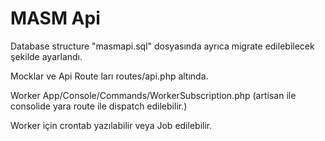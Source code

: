 # MASM Api

Database structure "masmapi.sql" dosyasında ayrıca migrate edilebilecek şekilde ayarlandı.

Mocklar ve Api Route ları routes/api.php altında.

Worker App/Console/Commands/WorkerSubscription.php (artisan ile consolide yara route ile dispatch edilebilir.)

Worker için crontab yazılabilir veya Job edilebilir.